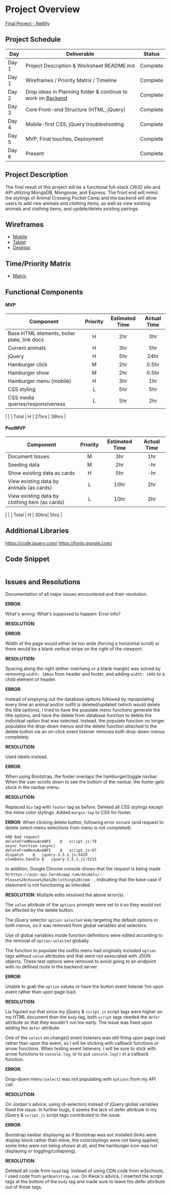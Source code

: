 # Project Overview

[Final Project - Netlify](#)

## Project Schedule

|  Day | Deliverable | Status
|---|---| ---|
|Day 1| Project Description & Worksheet README.md | Complete
|Day 1| Wireframes / Priority Matrix / Timeline | Complete
|Day 2| Drop ideas in Planning folder & continue to work on [Backend](https://github.com/weilyl/project-2-backend) | Complete
|Day 3| Core Front-end Structure (HTML, jQuery) | Complete
|Day 4| Mobile-first CSS, jQuery troubleshooting | Complete
|Day 5| MVP, Final touches, Deployment | Complete
|Day 6| Present | Complete

## Project Description

The final result of this project will be a functional full-stack CRUD site and API utilizing MongoDB, Mongoose, and Express. The front end will mimic the stylings of Animal Crossing Pocket Camp and the backend will allow users to add new animals and clothing items, as well as view existing animals and clothing items, and update/delete existing pairings. 

## Wireframes

- [Mobile](https://res.cloudinary.com/dd3nkph31/image/upload/v1596417822/GAProject02/mobile-wireframe_hx2wyq.png)
- [Tablet](https://res.cloudinary.com/dd3nkph31/image/upload/v1596417822/GAProject02/tablet-wireframe_s3hqqy.png)
- [Desktop](https://res.cloudinary.com/dd3nkph31/image/upload/v1596417822/GAProject02/desktop-wireframe_xaqaek.png)

## Time/Priority Matrix 

- [Matrix](https://res.cloudinary.com/dd3nkph31/image/upload/v1596419387/GAProject02/frontendmatrix_uouekk.png)

## Functional Components

#### MVP

| Component | Priority | Estimated Time | Actual Time |
| --- | :---: | :---: | :---: | 
| Base HTML elements, boiler plate, link docs | H | 2hr | 3hr |
| Current animals | H | 3hr | 5hr | 
| jQuery | H | 5hr | 24hr |
| Hamburger click | M | 2hr | 0.5hr |
| Hamburger show | M | 2hr | 0.5hr |
| Hamburger menu (mobile) | H | 3hr | 1hr |
| CSS styling | L | 5hr | 5hr| 
| CSS media queries/responsiveness | L | 5hr | 2hr |
|
|
| Total | H | 27hrs | 39hrs | 


#### PostMVP 

| Component | Priority | Estimated Time | Actual Time |
| --- | :---: |  :---: | :---: | 
| Document Issues | M | 3hr | 1hr |
| Seeding data | M | 2hr | -hr |
| Show existing data as cards | H | 5hr | -hr |
| View existing data by animals (as cards) | L | 10hr | 2hr |
| View existing data by clothing item (as cards) | L | 10hr | 2hr |
| 
|
| Total | H | 30hrs| 5hrs | 

## Additional Libraries

https://code.jquery.com/
https://fonts.google.com/ 


## Code Snippet

```

```

## Issues and Resolutions

Documentation of all major issues encountered and their resolution.

**ERROR**: 

What's wrong:
What's supposed to happen:
Error info?

**RESOLUTION**: 

**ERROR**: 

Width of the page would either be too wide (forcing a horizontal scroll) or there would be a blank vertical stripe on the right of the viewport.

**RESOLUTION**:

Spacing along the right (either overhang or a blank margin) was solved by removing `width: 100vw` from header and footer, and adding `width: 100%` to a child element of header. 



**ERROR**: 

Instead of emptying out the database options followed by repopulating every time an animal and/or outfit is deleted/updated (which would delete the title options), I tried to have the populate menu functions generate the title options, and have the delete from database function to delete the individual option that was selected. Instead, the populate function no longer populates the drop-down menus and the delete function attached to the delete button via an on-click event listener removes both drop-down menus completely.

**RESOLUTION**: 

Used labels instead.



**ERROR**:

When using Bootstrap, the footer overlaps the hamburger/toggle navbar. When the user scrolls down to see the bottom of the navbar, the footer gets stuck in the navbar menu.  

**RESOLUTION**:

Replaced `div` tag with `footer` tag as before. Deleted all CSS stylings except the inline color stylings. Added `margin-top` to CSS for footer. 



**ERROR**:
When clicking delete button, following error occurs (and request to delete select-menu selections from menu is not completed):
```
400 Bad request
deleteFromMenuAndAPI	@	script.js:79
async function (async)		
deleteFromMenuAndAPI	@	script.js:67
dispatch	@	jquery-3.5.1.js:5429
elemData.handle	@	jquery-3.5.1.js:5233
```

In addition, Google Chrome console shows that the request is being made to `https://acpc-api.herokuapp.com/animals/--Please%20choose%20a%20clothing%20item--`, indicating that the base case if statement is not functioning as intended. 

**RESOLUTION**:
Multiple edits resolved the above error(s). 

The `value` attribute of the `options` prompts were set to `0` so they would not be affected by the delete button.

The jQuery selector `option:selected` was targeting the default options in both menus, so it was removed from global variables and selectors. 

Use of global variables inside function definitions were edited according to the removal of `option:selected` globally. 

The function to populate the outfits menu had originally included `option` tags without `value` attributes and that were not associated with JSON objects. These test options were removed to avoid going to an endpoint with no defined route in the backend server. 



**ERROR**: 

Unable to grab the `option` values or have the button event listener fire upon event rather than upon page load.

**RESOLUTION**: 

Lia figured out that since my jQuery & `script.js` script tags were higher on my HTML document than the `body` tag, both `script` tags needed the `defer` attribute so that they wouldn't run too early. The issue was fixed upon adding the `defer` attribute. 

One of the `select` on.change() event listeners was still firing upon page load rather than upon the event, so I will be sticking with callback functions or arrow functions. When testing event listeners, I will be sure to stick with arrow functions to `console.log`, or to put `console.log()` in a callback function.



**ERROR**: 

Drop-down menu (`select`) was not populating with `options` from my API call.

**RESOLUTION**: 

On Jordan's advice, using id-selectors instead of jQuery global variables fixed the issue. In further bugs, it seems the lack of defer attribute in my jQuery & `script.js` script tags contributed to the issue. 



**ERROR**: 

Bootstrap navbar displaying as if Bootstrap was not installed (links were display block rather than inline, the color/stylings were not being applied, some links were not being shown at all, and the hamburger icon was not displaying or toggling/collapsing).

**RESOLUTION**: 

Deleted all code from `head` tag. Instead of using CDN code from w3schools, I used code from `getBootstrap.com`. On Kwok's advice, I inserted the script tags at the bottom of the `body` tag and made sure to leave the defer attribute out of those tags.